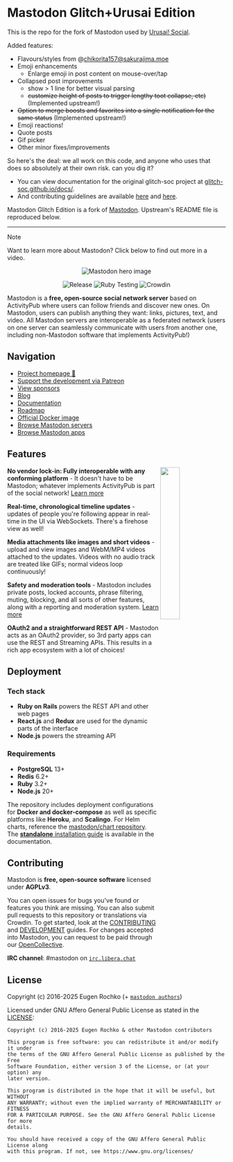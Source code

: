 # Mastodon Glitch+Urusai Edition

This is the repo for the fork of Mastodon used by [Urusai! Social](https://urusai.social/).

Added features:

- Flavours/styles from @chikorita157@sakurajima.moe
- Emoji enhancements
  - Enlarge emoji in post content on mouse-over/tap
- Collapsed post improvements
  - show > 1 line for better visual parsing
  - ~~customize height of posts to trigger lengthy toot collapse, etc)~~ (Implemented upstream!)
- ~~Option to merge boosts and favorites into a single notification for the same status~~ (Implemented upstream!)
- Emoji reactions!
- Quote posts
- Gif picker
- Other minor fixes/improvements

So here's the deal: we all work on this code, and anyone who uses that does so absolutely at their own risk. can you dig it?

- You can view documentation for the original glitch-soc project at [glitch-soc.github.io/docs/](https://glitch-soc.github.io/docs/).
- And contributing guidelines are available [here](CONTRIBUTING.md) and [here](https://glitch-soc.github.io/docs/contributing/).

Mastodon Glitch Edition is a fork of [Mastodon](https://github.com/mastodon/mastodon). Upstream's README file is reproduced below.

---

> [!NOTE]
> Want to learn more about Mastodon?
> Click below to find out more in a video.

<p align="center">
  <a style="text-decoration:none" href="https://www.youtube.com/watch?v=IPSbNdBmWKE">
    <img alt="Mastodon hero image" src="https://github.com/user-attachments/assets/ef53f5e9-c0d8-484d-9f53-00efdebb92c3" />
  </a>
</p>

<p align="center">
  <a style="text-decoration:none" href="https://github.com/mastodon/mastodon/releases">
    <img src="https://img.shields.io/github/release/mastodon/mastodon.svg" alt="Release" /></a>
  <a style="text-decoration:none" href="https://github.com/mastodon/mastodon/actions/workflows/test-ruby.yml">
    <img src="https://github.com/mastodon/mastodon/actions/workflows/test-ruby.yml/badge.svg" alt="Ruby Testing" /></a>
  <a style="text-decoration:none" href="https://crowdin.com/project/mastodon">
    <img src="https://d322cqt584bo4o.cloudfront.net/mastodon/localized.svg" alt="Crowdin" /></a>
</p>

Mastodon is a **free, open-source social network server** based on ActivityPub where users can follow friends and discover new ones. On Mastodon, users can publish anything they want: links, pictures, text, and video. All Mastodon servers are interoperable as a federated network (users on one server can seamlessly communicate with users from another one, including non-Mastodon software that implements ActivityPub!)

## Navigation

- [Project homepage 🐘](https://joinmastodon.org)
- [Support the development via Patreon][patreon]
- [View sponsors](https://joinmastodon.org/sponsors)
- [Blog](https://blog.joinmastodon.org)
- [Documentation](https://docs.joinmastodon.org)
- [Roadmap](https://joinmastodon.org/roadmap)
- [Official Docker image](https://github.com/mastodon/mastodon/pkgs/container/mastodon)
- [Browse Mastodon servers](https://joinmastodon.org/communities)
- [Browse Mastodon apps](https://joinmastodon.org/apps)

[patreon]: https://www.patreon.com/mastodon

## Features

<img src="/app/javascript/images/elephant_ui_working.svg?raw=true" align="right" width="30%" />

**No vendor lock-in: Fully interoperable with any conforming platform** - It doesn't have to be Mastodon; whatever implements ActivityPub is part of the social network! [Learn more](https://blog.joinmastodon.org/2018/06/why-activitypub-is-the-future/)

**Real-time, chronological timeline updates** - updates of people you're following appear in real-time in the UI via WebSockets. There's a firehose view as well!

**Media attachments like images and short videos** - upload and view images and WebM/MP4 videos attached to the updates. Videos with no audio track are treated like GIFs; normal videos loop continuously!

**Safety and moderation tools** - Mastodon includes private posts, locked accounts, phrase filtering, muting, blocking, and all sorts of other features, along with a reporting and moderation system. [Learn more](https://blog.joinmastodon.org/2018/07/cage-the-mastodon/)

**OAuth2 and a straightforward REST API** - Mastodon acts as an OAuth2 provider, so 3rd party apps can use the REST and Streaming APIs. This results in a rich app ecosystem with a lot of choices!

## Deployment

### Tech stack

- **Ruby on Rails** powers the REST API and other web pages
- **React.js** and **Redux** are used for the dynamic parts of the interface
- **Node.js** powers the streaming API

### Requirements

- **PostgreSQL** 13+
- **Redis** 6.2+
- **Ruby** 3.2+
- **Node.js** 20+

The repository includes deployment configurations for **Docker and docker-compose** as well as specific platforms like **Heroku**, and **Scalingo**. For Helm charts, reference the [mastodon/chart repository](https://github.com/mastodon/chart). The [**standalone** installation guide](https://docs.joinmastodon.org/admin/install/) is available in the documentation.

## Contributing

Mastodon is **free, open-source software** licensed under **AGPLv3**.

You can open issues for bugs you've found or features you think are missing. You
can also submit pull requests to this repository or translations via Crowdin. To
get started, look at the [CONTRIBUTING] and [DEVELOPMENT] guides. For changes
accepted into Mastodon, you can request to be paid through our [OpenCollective].

**IRC channel**: #mastodon on [`irc.libera.chat`](https://libera.chat)

## License

Copyright (c) 2016-2025 Eugen Rochko (+ [`mastodon authors`](AUTHORS.md))

Licensed under GNU Affero General Public License as stated in the [LICENSE](LICENSE):

```
Copyright (c) 2016-2025 Eugen Rochko & other Mastodon contributors

This program is free software: you can redistribute it and/or modify it under
the terms of the GNU Affero General Public License as published by the Free
Software Foundation, either version 3 of the License, or (at your option) any
later version.

This program is distributed in the hope that it will be useful, but WITHOUT
ANY WARRANTY; without even the implied warranty of MERCHANTABILITY or FITNESS
FOR A PARTICULAR PURPOSE. See the GNU Affero General Public License for more
details.

You should have received a copy of the GNU Affero General Public License along
with this program. If not, see https://www.gnu.org/licenses/
```

[CONTRIBUTING]: CONTRIBUTING.md
[DEVELOPMENT]: docs/DEVELOPMENT.md
[OpenCollective]: https://opencollective.com/mastodon
